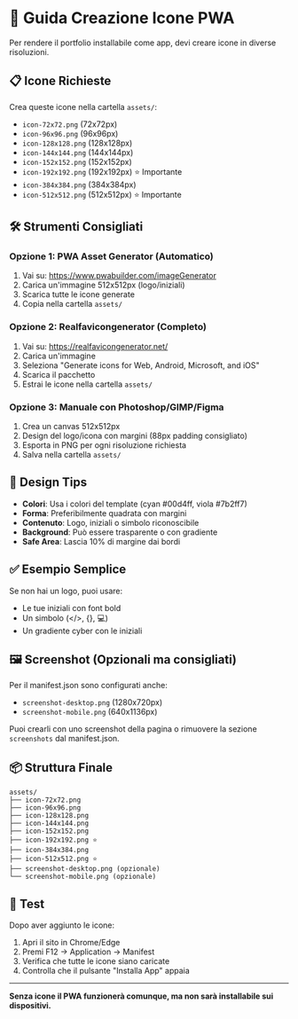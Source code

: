# 🎨 Guida Creazione Icone PWA

Per rendere il portfolio installabile come app, devi creare icone in diverse risoluzioni.

## 📋 Icone Richieste

Crea queste icone nella cartella `assets/`:

- `icon-72x72.png` (72x72px)
- `icon-96x96.png` (96x96px)
- `icon-128x128.png` (128x128px)
- `icon-144x144.png` (144x144px)
- `icon-152x152.png` (152x152px)
- `icon-192x192.png` (192x192px) ⭐ Importante
- `icon-384x384.png` (384x384px)
- `icon-512x512.png` (512x512px) ⭐ Importante

## 🛠️ Strumenti Consigliati

### Opzione 1: PWA Asset Generator (Automatico)
1. Vai su: https://www.pwabuilder.com/imageGenerator
2. Carica un'immagine 512x512px (logo/iniziali)
3. Scarica tutte le icone generate
4. Copia nella cartella `assets/`

### Opzione 2: Realfavicongenerator (Completo)
1. Vai su: https://realfavicongenerator.net/
2. Carica un'immagine
3. Seleziona "Generate icons for Web, Android, Microsoft, and iOS"
4. Scarica il pacchetto
5. Estrai le icone nella cartella `assets/`

### Opzione 3: Manuale con Photoshop/GIMP/Figma
1. Crea un canvas 512x512px
2. Design del logo/icona con margini (88px padding consigliato)
3. Esporta in PNG per ogni risoluzione richiesta
4. Salva nella cartella `assets/`

## 🎨 Design Tips

- **Colori**: Usa i colori del template (cyan #00d4ff, viola #7b2ff7)
- **Forma**: Preferibilmente quadrata con margini
- **Contenuto**: Logo, iniziali o simbolo riconoscibile
- **Background**: Può essere trasparente o con gradiente
- **Safe Area**: Lascia 10% di margine dai bordi

## ✅ Esempio Semplice

Se non hai un logo, puoi usare:
- Le tue iniziali con font bold
- Un simbolo (</>, {}, 💻)
- Un gradiente cyber con le iniziali

## 🖼️ Screenshot (Opzionali ma consigliati)

Per il manifest.json sono configurati anche:
- `screenshot-desktop.png` (1280x720px)
- `screenshot-mobile.png` (640x1136px)

Puoi crearli con uno screenshot della pagina o rimuovere la sezione `screenshots` dal manifest.json.

## 📦 Struttura Finale

```
assets/
├── icon-72x72.png
├── icon-96x96.png
├── icon-128x128.png
├── icon-144x144.png
├── icon-152x152.png
├── icon-192x192.png ⭐
├── icon-384x384.png
├── icon-512x512.png ⭐
├── screenshot-desktop.png (opzionale)
└── screenshot-mobile.png (opzionale)
```

## 🧪 Test

Dopo aver aggiunto le icone:
1. Apri il sito in Chrome/Edge
2. Premi F12 → Application → Manifest
3. Verifica che tutte le icone siano caricate
4. Controlla che il pulsante "Installa App" appaia

---

**Senza icone il PWA funzionerà comunque, ma non sarà installabile sui dispositivi.**
